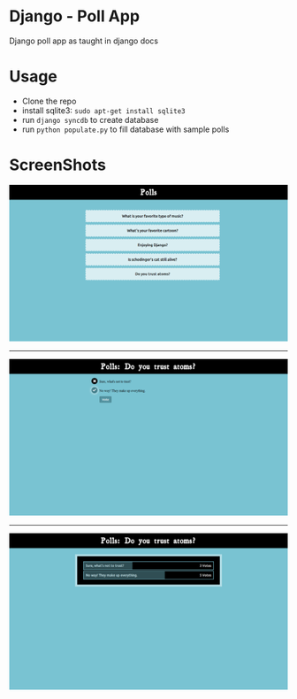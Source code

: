 Django - Poll App
=================

Django poll app as taught in django docs

Usage
=====

- Clone the repo
- install sqlite3: `sudo apt-get install sqlite3`
- run `django syncdb` to create database
- run `python populate.py` to fill database with sample polls

ScreenShots
==========

![Index page | Django-PollApp | SourabhV | github.com/SourabhV](screenshots/polls_list.png)
____________

![Detail Page | Django-PollApp | SourabhV | github.com/SourabhV](screenshots/polls_vote.png)
_________

![Results page | Django-PollApp | SourabhV | github.com/SourabhV](screenshots/polls_result.png)
